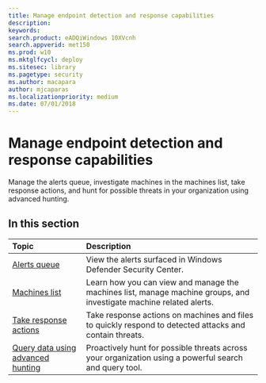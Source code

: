 ```yaml
---
title: Manage endpoint detection and response capabilities
description: 
keywords: 
search.product: eADQiWindows 10XVcnh
search.appverid: met150
ms.prod: w10
ms.mktglfcycl: deploy
ms.sitesec: library
ms.pagetype: security
ms.author: macapara
author: mjcaparas
ms.localizationpriority: medium
ms.date: 07/01/2018
---
```


# Manage endpoint detection and response capabilities

Manage the alerts queue, investigate machines in the machines list, take response actions, and hunt for possible threats in your organization using advanced hunting.


## In this section
Topic | Description 
:---|:---
[Alerts queue](alerts-queue-endpoint-detection-response.md)| View the alerts surfaced in Windows Defender Security Center.
[Machines list](machines-view-overview-windows-defender-advanced-threat-protection.md) | Learn how you can view and manage the machines list, manage machine groups, and investigate machine related alerts. 
[Take response actions](response-actions-windows-defender-advanced-threat-protection.md)| Take response actions on machines and files to quickly respond to detected attacks and contain threats.
[Query data using advanced hunting](advanced-hunting-windows-defender-advanced-threat-protection.md)| Proactively hunt for possible threats across your organization using a powerful search and query tool.